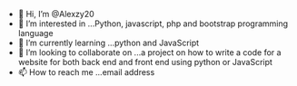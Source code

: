 - 👋 Hi, I’m @Alexzy20
- 👀 I’m interested in ...Python, javascript, php and bootstrap programming language
- 🌱 I’m currently learning ...python and JavaScript
- 💞️ I’m looking to collaborate on ...a project on how to write a code for a website for both back end and front end using python or JavaScript
- 📫 How to reach me ...email address

<!---
Alexzy20/Alexzy20 is a ✨ special ✨ repository because its `README.md` (this file) appears on your GitHub profile.
You can click the Preview link to take a look at your changes.
--->
